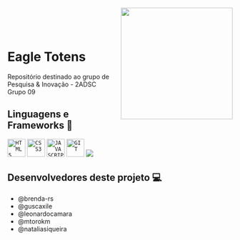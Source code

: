 <img align="right" width="250px" style="margin-top:-20px" src="https://media.discordapp.net/attachments/925808811778908233/952063407903891486/Eagle_Totens_logo_aguia_sem_fundo_branco_amarelo.png">

</br>
</br>



<div dsplay="inline-block">
 
 <h1 align="left">Eagle Totens</h1>


Repositório destinado ao grupo de Pesquisa & Inovação - 2ADSC <br>
Grupo 09

## Linguagens e Frameworks :rocket:

<code><img width="40px" src="https://cdn.jsdelivr.net/gh/devicons/devicon/icons/html5/html5-original-wordmark.svg" title = "HTML5"/></code>
<code><img width="40px" src="https://cdn.jsdelivr.net/gh/devicons/devicon/icons/css3/css3-original-wordmark.svg" title = "CSS3"/></code>
<code><img width="40px" src="https://cdn.jsdelivr.net/gh/devicons/devicon/icons/javascript/javascript-original.svg" title = "JAVASCRIPT"/></code>
<code><img width="40px" src="https://cdn.jsdelivr.net/gh/devicons/devicon/icons/git/git-original.svg" title = "GIT"/></code>
<img src="https://img.shields.io/badge/Java-ED8B00?style=for-the-badge&logo=java&logoColor=white">
<!--<img src="https://img.shields.io/badge/Sass-CC6699?style=for-the-badge&logo=sass&logoColor=white">
<img src="https://img.shields.io/badge/Node.js-339933?style=for-the-badge&logo=nodedotjs&logoColor=white">-->

## Desenvolvedores deste projeto :computer:

- @brenda-rs
- @guscaxile
- @leonardocamara
- @mtorokm
- @nataliasiqueira
